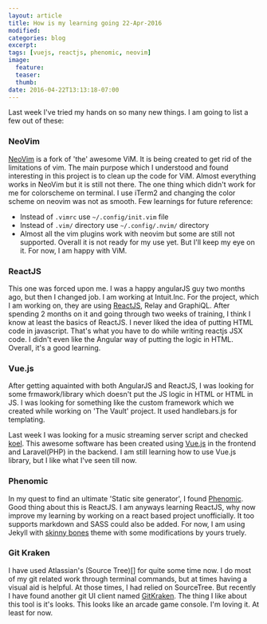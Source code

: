 ```yaml
---
layout: article
title: How is my learning going 22-Apr-2016
modified:
categories: blog
excerpt:
tags: [vuejs, reactjs, phenomic, neovim]
image:
  feature:
  teaser:
  thumb:
date: 2016-04-22T13:13:18-07:00
---
```


Last week I've tried my hands on so many new things. I am going to list a few out of these:

### NeoVim
[NeoVim](https://neovim.io/) is a fork of 'the' awesome ViM. It is being created to get rid of the limitations of vim. The main purpose which I understood and found interesting in this project is to clean up the code for ViM. Almost everything works in NeoVim but it is still not there. The one thing which didn't work for me for colorscheme on terminal. I use iTerm2 and changing the color scheme on neovim was not as smooth. Few learnings for future reference:
- Instead of `.vimrc` use `~/.config/init.vim` file
- Instead of `.vim/` directory use `~/.config/.nvim/` directory
- Almost all the vim plugins work with neovim but some are still not supported. Overall it is not ready for my use yet. But I'll keep my eye on it. For now, I am happy with ViM.

### ReactJS
This one was forced upon me. I was a happy angularJS guy two months ago, but then I changed job. I am working at Intuit.Inc. For the project, which I am working on, they are using [ReactJS](https://facebook.github.io/react/), Relay and GraphiQL.
After spending 2 months on it and going through two weeks of training, I think I know at least the basics of ReactJS. I never liked the idea of putting HTML code in javascript. That's what you have to do while writing reactjs JSX code. I didn't even like the Angular way of putting the logic in HTML. Overall, it's a good learning.

### Vue.js
After getting aquainted with both AngularJS and ReactJS, I was looking for some frmawork/library which doesn't put the JS logic in HTML or HTML in JS. I was looking for something like the custom framework which we created while working on 'The Vault' project. It used handlebars.js for templating.

Last week I was looking for a music streaming server script and checked [koel](https://github.com/phanan/koel). This awesome software has been created using [Vue.js](https://vuejs.org/) in the frontend and Laravel(PHP) in the backend. I am still learning how to use Vue.js library, but I like what I've seen till now.

### Phenomic
In my quest to find an ultimate 'Static site generator', I found [Phenomic](https://phenomic.io/). Good thing about this is ReactJS. I am anyways learning ReactJS, why now improve my learning by working on a react based project unofficially. It too supports markdown and SASS could also be added. For now, I am using Jekyll with [skinny bones](https://mmistakes.github.io/skinny-bones-jekyll/) theme with some modifications by yours truely.

### Git Kraken
I have used Atlassian's (Source Tree)[] for quite some time now. I do most of my git related work through terminal commands, but at times having a visual aid is helpful. At those times, I had relied on SourceTree. But recently I have found another git UI client named [GitKraken](https://www.gitkraken.com/). The thing I like about this tool is it's looks. This looks like an arcade game console. I'm loving it. At least for now.
